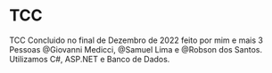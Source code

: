 # TCC
TCC Concluido no final de Dezembro de 2022 feito por mim e mais 3 Pessoas @Giovanni Medicci, @Samuel Lima e @Robson dos Santos. Utilizamos C#, ASP.NET e Banco de Dados.
